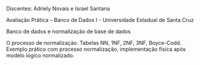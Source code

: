 Discentes: Adriely Novais e Israel Santana

Avaliação Prática – Banco de Dados I - Universidade Estadual de Santa Cruz

Banco de dados e normalização de base de dados

O processo de normalização. Tabelas NN, 1NF, 2NF, 3NF, Boyce-Codd. Exemplo prático com
processo normalização, implementação física após modelo lógico normalizado.
